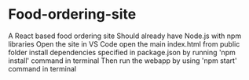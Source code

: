 # Food-ordering-site
A React based food ordering site
Should already have Node.js with npm libraries
Open the site in VS Code
open the main index.html from public folder
install dependencies specified in package.json by running 'npm install' command in terminal
Then run the webapp by using 'npm start' command in terminal

